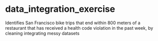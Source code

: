# data_integration_exercise
Identifies San Francisco bike trips that end within 800 meters of a restaurant that has received a health code violation in the past week, by cleaning integrating messy datasets
